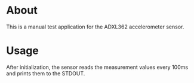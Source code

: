 # About
This is a manual test application for the ADXL362 accelerometer sensor.

# Usage

After initialization, the sensor reads the measurement values every 100ms
and prints them to the STDOUT.
